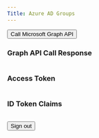 ```yaml
---
Title: Azure AD Groups
---
```


<button id="callGraphButton" type="button" class="btn btn-primary" onclick="callGraphApi()">Call Microsoft Graph API</button>
<div id="errorMessage" class="text-danger"></div>
<div class="hidden">
<h3>Graph API Call Response</h3>
<pre class="well" id="graphResponse"></pre>
</div>
<div class="hidden">
<h3>Access Token</h3>
<pre class="well" id="accessToken"></pre>
</div>
<div class="hidden">
<h3>ID Token Claims</h3>
<pre class="well" id="userInfo"></pre>
</div>
<button id="signOutButton" type="button" class="btn btn-primary hidden" onclick="signOut()">Sign out</button>